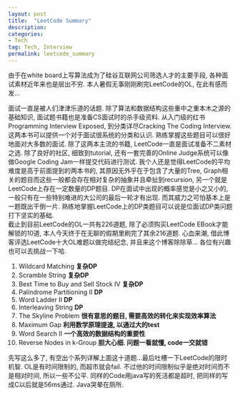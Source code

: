 ```yaml
---
layout: post
title:  "LeetCode Summary"
description:
categories:
- Tech
tag: Tech, Interview
permalink: leetcode_summary
---
```


由于在white board上写算法成为了硅谷互联网公司筛选人才的主要手段, 各种面试素材近年来也是层出不穷. 本人暑假无事刚刚刷完LeetCode的OL, 在此有感而发...
<!--more-->	

面试一直是被人们津津乐道的话题. 除了算法和数据结构这些重中之重本木之源的基础知识, 面试题书籍也是准备CS面试时的杀手级资料. 从入门级的红书Programming Interview Exposed, 到分类详尽Cracking The Coding Interview. 这两本书可以提供一个对于面试很系统的分类和认识. 熟练掌握这些题目可以很好地面对大多数的面试. 除了这两本主流的书籍, LeetCode一直是面试准备不二素材之选. 除了良好的社区, 细致到tutorial, 还有一套完善的Online Judge系统可以像做Google Coding Jam一样提交代码进行测试. 我个人还是觉得LeetCode的平均难度是高于前面提到的两本书的, 其原因无外乎在于包含了大量的Tree, Graph相关的题目而这些一般都会存在相对复杂的抽象并且牵扯到recursion, 另一个就是LeetCode上存在一定数量的DP题目. DP在面试中出现的概率感觉是小之又小的, 一般只有在一些特别难进的大公司的最后一轮才有出现. 而其威力之可怕基本上是一题既出干倒一片. 熟练地掌握LeetCode上的DP类题目可以说是位面试DP类问题打下坚实的基础.  
截止到目前LeetCode的OL一共有226道题, 除了必须购买LeetCode EBook才能解锁的10道, 本人今天终于在无聊的假期里刷完了其余216道题. 心血来潮, 借此博客评选LeetCode十大OL难题以做完结纪念, 并且来这个博客除除草... 各位有兴趣也可以去挑战一下哈. 

1.	Wildcard Matching
__复杂DP__
2.	Scramble String
__复杂DP__
3. Best Time to Buy and Sell Stock IV
__复杂DP__
4. Palindrome Partitioning II
__DP__
5. Word Ladder II
__DP__
6. Interleaving String
__DP__
7. The Skyline Problem
__很有意思的题目, 需要高效的转化来实现效率算法__
8. Maximum Gap
__利用数学原理提速, 以通过大的test__
9. Word Search II 
__一个高效的数据结构的重要性__
10. Reverse Nodes in k-Group
__胆大心细. 问题一看就懂, code一交就错__


先写这么多了, 有空出个系列详解上面这十道题...最后吐槽一下LeetCode的限时机智. OL是有时间限制的, 而超市就会fail. 不过他的时间限制似乎是绝对时间而不是相对时间, 所以一些不公平. 同样的Code用java写的死活都是超时, 把同样的写成C以后就是56ms通过. Java哭晕在厕所.
